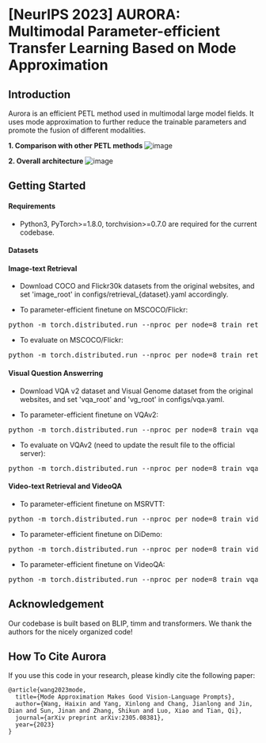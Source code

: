 # [NeurIPS 2023] AURORA: Multimodal Parameter-efficient Transfer Learning Based on Mode Approximation

## Introduction
Aurora is an efficient PETL method used in multimodal large model fields. It uses mode approximation to further reduce the trainable parameters and promote the fusion of different modalities.

**1. Comparison with other PETL methods**
![image](https://github.com/xinlong-yang/Aurora/assets/73691354/33bbadb8-cdcc-4105-94fb-ee4fb6b77d00)

**2. Overall architecture**
![image](https://github.com/xinlong-yang/Aurora/assets/73691354/16ae4930-c44d-45c8-95e0-766bc60bb290)

## Getting Started
#### Requirements
- Python3, PyTorch>=1.8.0, torchvision>=0.7.0 are required for the current codebase.
  
#### Datasets
  
#### Image-text Retrieval
- Download COCO and Flickr30k datasets from the original websites, and set 'image_root' in configs/retrieval_{dataset}.yaml accordingly.

- To parameter-efficient finetune on MSCOCO/Flickr:
<pre>python -m torch.distributed.run --nproc_per_node=8 train_retrieval.py --config ./configs/retrieval_{coco, flickr}.yaml --output_dir output/{coco, flickr} </pre> 
- To evaluate on MSCOCO/Flickr:
<pre>python -m torch.distributed.run --nproc_per_node=8 train_retrieval.py --config ./configs/retrieval_{coco, flickr}.yaml --output_dir output/{coco, flickr} --evaluate </pre> 

#### Visual Question Answerring
- Download VQA v2 dataset and Visual Genome dataset from the original websites, and set 'vqa_root' and 'vg_root' in configs/vqa.yaml.

- To parameter-efficient finetune on VQAv2:
<pre>python -m torch.distributed.run --nproc_per_node=8 train_vqa.py --config ./configs/vqa.yaml --output_dir $static_dir</pre> 
- To evaluate on VQAv2 (need to update the result file to the official server):
<pre>python -m torch.distributed.run --nproc_per_node=8 train_vqa.py --config ./configs/vqa.yaml --output_dir $static_dir --evaluate </pre> 

#### Video-text Retrieval and VideoQA
- To parameter-efficient finetune on MSRVTT:
<pre>python -m torch.distributed.run --nproc_per_node=8 train_video_retrieval.py --config ./configs/retrieval_msrvtt.yaml --output_dir $static_dir</pre> 
- To parameter-efficient finetune on DiDemo:
<pre>python -m torch.distributed.run --nproc_per_node=8 train_video_retrieval.py --config ./configs/retrieval_didemo.yaml --output_dir $static_dir</pre> 
- To parameter-efficient finetune on VideoQA:
<pre>python -m torch.distributed.run --nproc_per_node=8 train_vqa.py --config ./configs/videoqa.yaml --output_dir $static_dir</pre> 

## Acknowledgement
Our codebase is built based on BLIP, timm and transformers. We thank the authors for the nicely organized code!

## How To Cite Aurora
If you use this code in your research, please kindly cite the following paper:
```
@article{wang2023mode,
  title={Mode Approximation Makes Good Vision-Language Prompts},
  author={Wang, Haixin and Yang, Xinlong and Chang, Jianlong and Jin, Dian and Sun, Jinan and Zhang, Shikun and Luo, Xiao and Tian, Qi},
  journal={arXiv preprint arXiv:2305.08381},
  year={2023}
}
```
